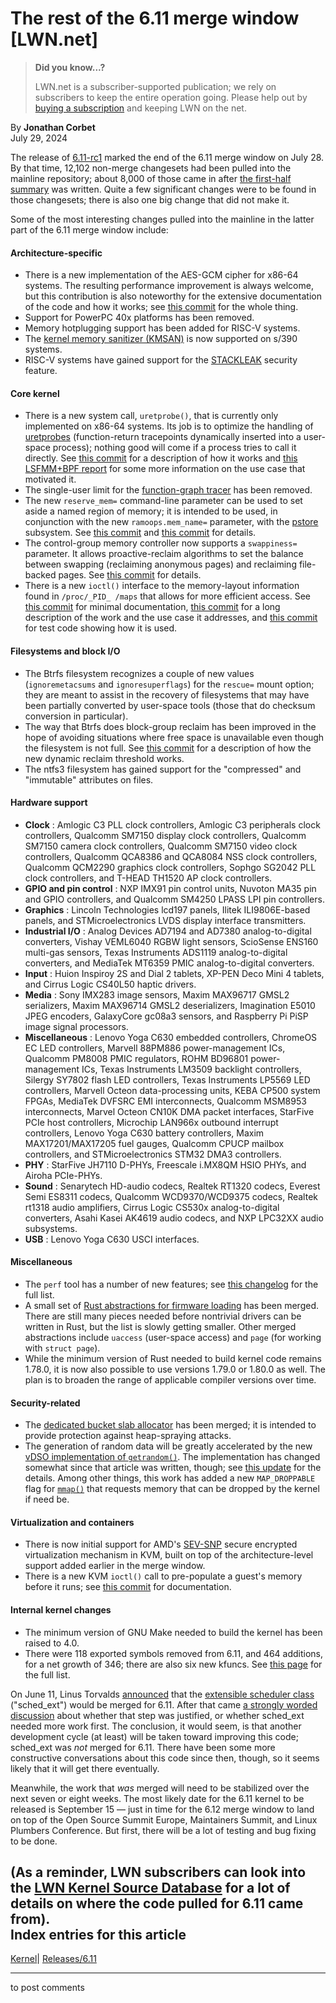 # The rest of the 6.11 merge window [LWN.net]

> **Did you know...?**
> 
> LWN.net is a subscriber-supported publication; we rely on subscribers to keep the entire operation going. Please help out by [buying a subscription](/Promo/nst-nag4/subscribe) and keeping LWN on the net. 

By **Jonathan Corbet**  
July 29, 2024 

The release of [6.11-rc1](/ml/all/CAHk-=wiyNokz0d3b=GRORij=mGvwoYHy=+bv6m2Hu_VqNdg66g@mail.gmail.com/) marked the end of the 6.11 merge window on July 28. By that time, 12,102 non-merge changesets had been pulled into the mainline repository; about 8,000 of those came in after [the first-half summary](/Articles/982034/) was written. Quite a few significant changes were to be found in those changesets; there is also one big change that did not make it. 

Some of the most interesting changes pulled into the mainline in the latter part of the 6.11 merge window include: 

#### Architecture-specific

  * There is a new implementation of the AES-GCM cipher for x86-64 systems. The resulting performance improvement is always welcome, but this contribution is also noteworthy for the extensive documentation of the code and how it works; see [this commit](https://git.kernel.org/linus/b06affb1cb58) for the whole thing. 
  * Support for PowerPC 40x platforms has been removed. 
  * Memory hotplugging support has been added for RISC-V systems. 
  * The [kernel memory sanitizer (KMSAN)](https://docs.kernel.org/dev-tools/kmsan.html) is now supported on s/390 systems. 
  * RISC-V systems have gained support for the [STACKLEAK](/Articles/764325/) security feature. 



#### Core kernel

  * There is a new system call, `uretprobe()`, that is currently only implemented on x86-64 systems. Its job is to optimize the handling of [uretprobes](https://docs.kernel.org/trace/uprobetracer.html) (function-return tracepoints dynamically inserted into a user-space process); nothing good will come if a process tries to call it directly. See [this commit](https://git.kernel.org/linus/ff474a78cef5) for a description of how it works and [this LSFMM+BPF report](/Articles/978335/) for some more information on the use case that motivated it. 
  * The single-user limit for the [function-graph tracer](https://docs.kernel.org/trace/ftrace.html#function-graph-tracer) has been removed. 
  * The new `reserve_mem=` command-line parameter can be used to set aside a named region of memory; it is intended to be used, in conjunction with the new `ramoops.mem_name=` parameter, with the [pstore](https://docs.kernel.org/admin-guide/pstore-blk.html) subsystem. See [this commit](https://git.kernel.org/linus/1e4c64b71c9b) and [this commit](https://git.kernel.org/linus/d9d814eebb1a) for details. 
  * The control-group memory controller now supports a `swappiness=` parameter. It allows proactive-reclaim algorithms to set the balance between swapping (reclaiming anonymous pages) and reclaiming file-backed pages. See [this commit](https://git.kernel.org/linus/68cd9050d871) for details. 
  * There is a new `ioctl()` interface to the memory-layout information found in `/proc/_PID_ /maps` that allows for more efficient access. See [this commit](https://git.kernel.org/linus/c10cb9148e51) for minimal documentation, [this commit](https://git.kernel.org/linus/ed5d583a88a9) for a long description of the work and the use case it addresses, and [this commit](https://git.kernel.org/linus/81510a0eaa69) for test code showing how it is used. 



#### Filesystems and block I/O

  * The Btrfs filesystem recognizes a couple of new values (`ignoremetacsums` and `ignoresuperflags`) for the `rescue=` mount option; they are meant to assist in the recovery of filesystems that may have been partially converted by user-space tools (those that do checksum conversion in particular). 
  * The way that Btrfs does block-group reclaim has been improved in the hope of avoiding situations where free space is unavailable even though the filesystem is not full. See [this commit](https://git.kernel.org/linus/f5ff64ccf7bb) for a description of how the new dynamic reclaim threshold works. 
  * The ntfs3 filesystem has gained support for the "compressed" and "immutable" attributes on files. 



#### Hardware support

  * **Clock** : Amlogic C3 PLL clock controllers, Amlogic C3 peripherals clock controllers, Qualcomm SM7150 display clock controllers, Qualcomm SM7150 camera clock controllers, Qualcomm SM7150 video clock controllers, Qualcomm QCA8386 and QCA8084 NSS clock controllers, Qualcomm QCM2290 graphics clock controllers, Sophgo SG2042 PLL clock controllers, and T-HEAD TH1520 AP clock controllers. 
  * **GPIO and pin control** : NXP IMX91 pin control units, Nuvoton MA35 pin and GPIO controllers, and Qualcomm SM4250 LPASS LPI pin controllers. 
  * **Graphics** : Lincoln Technologies lcd197 panels, Ilitek ILI9806E-based panels, and STMicroelectronics LVDS display interface transmitters. 
  * **Industrial I/O** : Analog Devices AD7194 and AD7380 analog-to-digital converters, Vishay VEML6040 RGBW light sensors, ScioSense ENS160 multi-gas sensors, Texas Instruments ADS1119 analog-to-digital converters, and MediaTek MT6359 PMIC analog-to-digital converters. 
  * **Input** : Huion Inspiroy 2S and Dial 2 tablets, XP-PEN Deco Mini 4 tablets, and Cirrus Logic CS40L50 haptic drivers. 
  * **Media** : Sony IMX283 image sensors, Maxim MAX96717 GMSL2 serializers, Maxim MAX96714 GMSL2 deserializers, Imagination E5010 JPEG encoders, GalaxyCore gc08a3 sensors, and Raspberry Pi PiSP image signal processors. 
  * **Miscellaneous** : Lenovo Yoga C630 embedded controllers, ChromeOS EC LED controllers, Marvell 88PM886 power-management ICs, Qualcomm PM8008 PMIC regulators, ROHM BD96801 power-management ICs, Texas Instruments LM3509 backlight controllers, Silergy SY7802 flash LED controllers, Texas Instruments LP5569 LED controllers, Marvell Octeon data-processing units, KEBA CP500 system FPGAs, MediaTek DVFSRC EMI interconnects, Qualcomm MSM8953 interconnects, Marvel Octeon CN10K DMA packet interfaces, StarFive PCIe host controllers, Microchip LAN966x outbound interrupt controllers, Lenovo Yoga C630 battery controllers, Maxim MAX17201/MAX17205 fuel gauges, Qualcomm CPUCP mailbox controllers, and STMicroelectronics STM32 DMA3 controllers. 
  * **PHY** : StarFive JH7110 D-PHYs, Freescale i.MX8QM HSIO PHYs, and Airoha PCIe-PHYs. 
  * **Sound** : Senarytech HD-audio codecs, Realtek RT1320 codecs, Everest Semi ES8311 codecs, Qualcomm WCD9370/WCD9375 codecs, Realtek rt1318 audio amplifiers, Cirrus Logic CS530x analog-to-digital converters, Asahi Kasei AK4619 audio codecs, and NXP LPC32XX audio subsystems. 
  * **USB** : Lenovo Yoga C630 USCI interfaces. 



#### Miscellaneous

  * The `perf` tool has a number of new features; see [this changelog](https://git.kernel.org/linus/68b59730459e) for the full list. 
  * A small set of [Rust abstractions for firmware loading](https://git.kernel.org/linus/de6582833db0) has been merged. There are still many pieces needed before nontrivial drivers can be written in Rust, but the list is slowly getting smaller. Other merged abstractions include `uaccess` (user-space access) and `page` (for working with `struct page`). 
  * While the minimum version of Rust needed to build kernel code remains 1.78.0, it is now also possible to use versions 1.79.0 or 1.80.0 as well. The plan is to broaden the range of applicable compiler versions over time. 



#### Security-related

  * The [dedicated bucket slab allocator](/Articles/965837/) has been merged; it is intended to provide protection against heap-spraying attacks. 
  * The generation of random data will be greatly accelerated by the new [vDSO implementation of `getrandom()`](/Articles/980447/). The implementation has changed somewhat since that article was written, though; see [this update](/Articles/983186/) for the details. Among other things, this work has added a new `MAP_DROPPABLE` flag for [`mmap()`](https://man7.org/linux/man-pages/man2/mmap.2.html) that requests memory that can be dropped by the kernel if need be. 



#### Virtualization and containers

  * There is now initial support for AMD's [SEV-SNP](https://www.amd.com/en/developer/sev.html) secure encrypted virtualization mechanism in KVM, built on top of the architecture-level support added earlier in the merge window. 
  * There is a new KVM `ioctl()` call to pre-populate a guest's memory before it runs; see [this commit](https://git.kernel.org/linus/9aed7a6c0b59) for documentation. 



#### Internal kernel changes

  * The minimum version of GNU Make needed to build the kernel has been raised to 4.0. 
  * There were 118 exported symbols removed from 6.11, and 464 additions, for a net growth of 346; there are also six new kfuncs. See [this page](/Articles/983762/) for the full list. 



On June 11, Linus Torvalds [announced](/Articles/978007/) that the [extensible scheduler class](/Articles/922405/) ("sched_ext") would be merged for 6.11. After that came [a strongly worded discussion](/ml/all/87ed8sps71.ffs@tglx/) about whether that step was justified, or whether sched_ext needed more work first. The conclusion, it would seem, is that another development cycle (at least) will be taken toward improving this code; sched_ext was _not_ merged for 6.11. There have been some more constructive conversations about this code since then, though, so it seems likely that it will get there eventually. 

Meanwhile, the work that _was_ merged will need to be stabilized over the next seven or eight weeks. The most likely date for the 6.11 kernel to be released is September 15 — just in time for the 6.12 merge window to land on top of the Open Source Summit Europe, Maintainers Summit, and Linux Plumbers Conference. But first, there will be a lot of testing and bug fixing to be done. 

(As a reminder, LWN subscribers can look into the [LWN Kernel Source Database](/ksdb/releases/v6.11/) for a lot of details on where the code pulled for 6.11 came from).  
Index entries for this article  
---  
[Kernel](/Kernel/Index)| [Releases/6.11](/Kernel/Index#Releases-6.11)  
  


* * *

to post comments 
